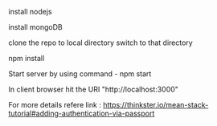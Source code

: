 install nodejs

install mongoDB

clone the repo to local directory switch to that directory

npm install 

Start server by using command - 
npm start

In client browser hit the URI "http://localhost:3000"

For more details refere link : https://thinkster.io/mean-stack-tutorial#adding-authentication-via-passport



